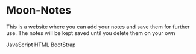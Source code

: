 # Moon-Notes
This is a website where you can add your notes and save them for further use. The notes will be kept saved until you delete them on your own

JavaScript
HTML
BootStrap
